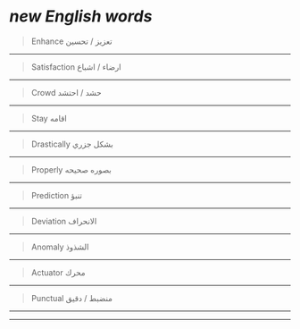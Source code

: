 # *new English words*

> Enhance تعزيز / تحسين 
***
> Satisfaction  ارضاء / اشباع
***
> Crowd حشد / احتشد
***
> Stay اقامه
***
> Drastically بشكل جزري 
***
> Properly بصوره صحيحه 
***
> Prediction تنبؤ
***
> Deviation الانحراف 
***
> Anomaly الشذوذ
***
> Actuator محرك 
***
> Punctual منضبط / دقيق
***
>
***